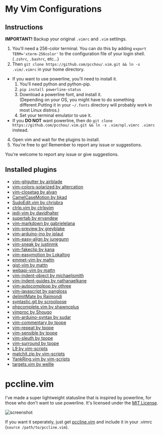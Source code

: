 My Vim Configurations
=====================

Instructions
------------

**IMPORTANT!**  Backup your original `.vimrc` and `.vim` settings.

1. You'll need a 256-color terminal. You can do this by adding ``export TERM='xterm-256color'`` to the configuration file of your login shell. (`.zshrc`, `.bashrc`, etc...)
2. Then ``git clone https://github.com/pcchou/.vim.git && ln -s .vim/.vimrc`` in your home directory.
  * If you want to use powerline, you'll need to install it.
    1. You'll need python and python-pip.
    2. ``pip install powerline-status``
    3. Download a powerline font, and install it. <br>
       (Depending on your OS, you might have to do something different.Putting it in your `~/.fonts` directory will probably work in most Linux distros.)
    3. Set your terminal emulator to use it.
  * If you **DO NOT** want powerline, then do ``git clone https://github.com/pcchou/.vim.git && ln -s .vim/npl.vimrc .vimrc`` instead.
4. Open vim and wait for the plugins to install.
5. You're free to go! Remember to report any issue or suggestions.

You're welcome to report any issue or give suggestions.

Installed plugins
-----------------
* [vim-gitgutter by airblade](https://github.com/airblade/vim-gitgutter)
* [vim-colors-solarized by altercation](https://github.com/altercation/vim-colors-solarized)
* [vim-closetag by alvan](https://github.com/alvan/vim-closetag)
* [CamelCaseMotion by bkad](https://github.com/bkad/CamelCaseMotion)
* [SudoEdit.vim by chrisbra](https://github.com/chrisbra/SudoEdit.vim)
* [ctrlp.vim by ctrlpvim](https://github.com/ctrlpvim/ctrlp.vim)
* [jedi-vim by davidhalter](https://github.com/davidhalter/jedi-vim)
* [supertab by ervandew](https://github.com/ervandew/supertab)
* [vim-markdown by gabrielelana](https://github.com/gabrielelana/vim-markdown)
* [vim-preview by greyblake](https://github.com/greyblake/vim-preview)
* [vim-arduino-ino by jplaut](https://github.com/jplaut/vim-arduino-ino)
* [vim-easy-align by junegunn](https://github.com/junegunn/vim-easy-align)
* [vim-sneak by justinmk](https://github.com/justinmk/vim-sneak)
* [vim-fakeclip by kana](https://github.com/kana/vim-fakeclip)
* [vim-easymotion by Lokaltog](https://github.com/Lokaltog/vim-easymotion)
* [emmet-vim by mattn](https://github.com/mattn/emmet-vim)
* [gist-vim by mattn](https://github.com/mattn/gist-vim)
* [webapi-vim by mattn](https://github.com/mattn/webapi-vim)
* [vim-indent-object by michaeljsmith](https://github.com/michaeljsmith/vim-indent-object)
* [vim-indent-guides by nathanaelkane](https://github.com/nathanaelkane/vim-indent-guides)
* [vim-autocomplpop by othree](https://github.com/othree/vim-autocomplpop)
* [vim-javascript by pangloss](https://github.com/pangloss/vim-javascript)
* [delimitMate by Raimondi](https://github.com/Raimondi/delimitMate)
* [syntastic.git by scrooloose](https://github.com/scrooloose/syntastic.git)
* [phpcomplete.vim by shawncplus](https://github.com/shawncplus/phpcomplete.vim)
* [vimproc by Shougo](https://github.com/Shougo/vimproc)
* [vim-arduino-syntax by sudar](https://github.com/sudar/vim-arduino-syntax)
* [vim-commentary by tpope](https://github.com/tpope/vim-commentary)
* [vim-repeat by tpope](https://github.com/tpope/vim-repeat)
* [vim-sensible by tpope](https://github.com/tpope/vim-sensible)
* [vim-sleuth by tpope](https://github.com/tpope/vim-sleuth)
* [vim-surround by tpope](https://github.com/tpope/vim-surround)
* [L9 by vim-scripts](https://github.com/vim-scripts/L9)
* [matchit.zip by vim-scripts](https://github.com/vim-scripts/matchit.zip)
* [YankRing.vim by vim-scripts](https://github.com/vim-scripts/YankRing.vim)
* [targets.vim by wellle](https://github.com/wellle/targets.vim)

pccline.vim
===========
I've made a super lightweight statusline that is inspired by powerline, for those who don't want to use powerline.
It's licensed under the [MIT License](http://opensource.org/licenses/MIT).

![screenshot](https://cloud.githubusercontent.com/assets/5615415/7441258/0e3720ec-f112-11e4-9f5b-1059af9c72d9.png)

If you want it seperately, just get [pccline.vim](https://github.com/pcchou/.vim/raw/master/pccline.vim) and include it in your .vimrc (`source /path/to/pccline.vim`).
